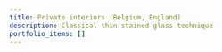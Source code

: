 ```yaml
---
title: Private interiors (Belgium, England)
description: Classical thin stained glass technique
portfolio_items: []
---
```

